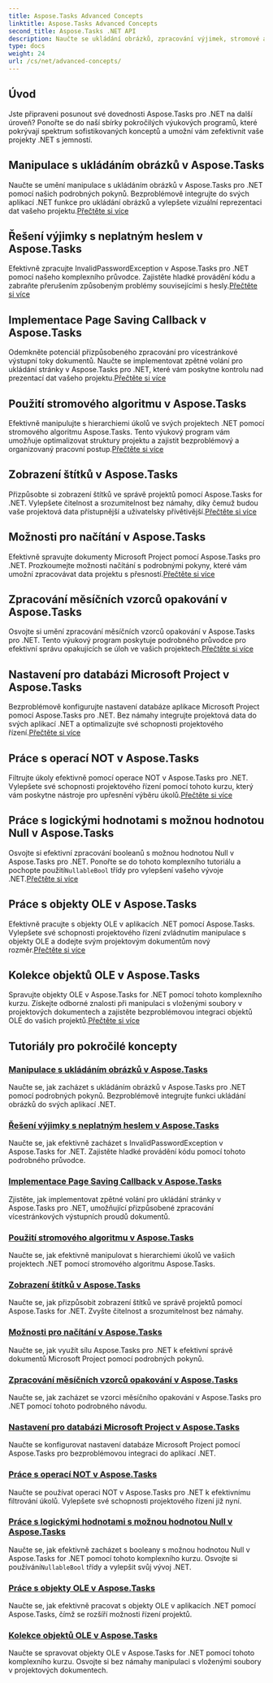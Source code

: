 ```yaml
---
title: Aspose.Tasks Advanced Concepts
linktitle: Aspose.Tasks Advanced Concepts
second_title: Aspose.Tasks .NET API
description: Naučte se ukládání obrázků, zpracování výjimek, stromové algoritmy, zobrazení štítků, možnosti načítání a další. Zvládněte pokročilé koncepty v Aspose.Tasks pro .NET
type: docs
weight: 24
url: /cs/net/advanced-concepts/
---
```


## Úvod

Jste připraveni posunout své dovednosti Aspose.Tasks pro .NET na další úroveň? Ponořte se do naší sbírky pokročilých výukových programů, které pokrývají spektrum sofistikovaných konceptů a umožní vám zefektivnit vaše projekty .NET s jemností.

## Manipulace s ukládáním obrázků v Aspose.Tasks

 Naučte se umění manipulace s ukládáním obrázků v Aspose.Tasks pro .NET pomocí našich podrobných pokynů. Bezproblémově integrujte do svých aplikací .NET funkce pro ukládání obrázků a vylepšete vizuální reprezentaci dat vašeho projektu.[Přečtěte si více](./image-saving/)

## Řešení výjimky s neplatným heslem v Aspose.Tasks

 Efektivně zpracujte InvalidPasswordException v Aspose.Tasks pro .NET pomocí našeho komplexního průvodce. Zajistěte hladké provádění kódu a zabraňte přerušením způsobeným problémy souvisejícími s hesly.[Přečtěte si více](./invalid-password-exception/)

## Implementace Page Saving Callback v Aspose.Tasks

Odemkněte potenciál přizpůsobeného zpracování pro vícestránkové výstupní toky dokumentů. Naučte se implementovat zpětné volání pro ukládání stránky v Aspose.Tasks pro .NET, které vám poskytne kontrolu nad prezentací dat vašeho projektu.[Přečtěte si více](./page-saving-callback/)

## Použití stromového algoritmu v Aspose.Tasks

 Efektivně manipulujte s hierarchiemi úkolů ve svých projektech .NET pomocí stromového algoritmu Aspose.Tasks. Tento výukový program vám umožňuje optimalizovat struktury projektu a zajistit bezproblémový a organizovaný pracovní postup.[Přečtěte si více](./tree-algorithm/)

## Zobrazení štítků v Aspose.Tasks

 Přizpůsobte si zobrazení štítků ve správě projektů pomocí Aspose.Tasks for .NET. Vylepšete čitelnost a srozumitelnost bez námahy, díky čemuž budou vaše projektová data přístupnější a uživatelsky přívětivější.[Přečtěte si více](./label-display/)

## Možnosti pro načítání v Aspose.Tasks

 Efektivně spravujte dokumenty Microsoft Project pomocí Aspose.Tasks pro .NET. Prozkoumejte možnosti načítání s podrobnými pokyny, které vám umožní zpracovávat data projektu s přesností.[Přečtěte si více](./loading-options/)

## Zpracování měsíčních vzorců opakování v Aspose.Tasks

Osvojte si umění zpracování měsíčních vzorců opakování v Aspose.Tasks pro .NET. Tento výukový program poskytuje podrobného průvodce pro efektivní správu opakujících se úloh ve vašich projektech.[Přečtěte si více](./monthly-recurrence-patterns/)

## Nastavení pro databázi Microsoft Project v Aspose.Tasks

 Bezproblémově konfigurujte nastavení databáze aplikace Microsoft Project pomocí Aspose.Tasks pro .NET. Bez námahy integrujte projektová data do svých aplikací .NET a optimalizujte své schopnosti projektového řízení.[Přečtěte si více](./msp-database-settings/)

## Práce s operací NOT v Aspose.Tasks

 Filtrujte úkoly efektivně pomocí operace NOT v Aspose.Tasks pro .NET. Vylepšete své schopnosti projektového řízení pomocí tohoto kurzu, který vám poskytne nástroje pro upřesnění výběru úkolů.[Přečtěte si více](./not-operation/)

## Práce s logickými hodnotami s možnou hodnotou Null v Aspose.Tasks

 Osvojte si efektivní zpracování booleanů s možnou hodnotou Null v Aspose.Tasks pro .NET. Ponořte se do tohoto komplexního tutoriálu a pochopte použití`NullableBool` třídy pro vylepšení vašeho vývoje .NET.[Přečtěte si více](./nullable-booleans/)

## Práce s objekty OLE v Aspose.Tasks

Efektivně pracujte s objekty OLE v aplikacích .NET pomocí Aspose.Tasks. Vylepšete své schopnosti projektového řízení zvládnutím manipulace s objekty OLE a dodejte svým projektovým dokumentům nový rozměr.[Přečtěte si více](./ole-objects/)

## Kolekce objektů OLE v Aspose.Tasks

 Spravujte objekty OLE v Aspose.Tasks for .NET pomocí tohoto komplexního kurzu. Získejte odborné znalosti při manipulaci s vloženými soubory v projektových dokumentech a zajistěte bezproblémovou integraci objektů OLE do vašich projektů.[Přečtěte si více](./ole-object-collection/)
## Tutoriály pro pokročilé koncepty
### [Manipulace s ukládáním obrázků v Aspose.Tasks](./image-saving/)
Naučte se, jak zacházet s ukládáním obrázků v Aspose.Tasks pro .NET pomocí podrobných pokynů. Bezproblémově integrujte funkci ukládání obrázků do svých aplikací .NET.
### [Řešení výjimky s neplatným heslem v Aspose.Tasks](./invalid-password-exception/)
Naučte se, jak efektivně zacházet s InvalidPasswordException v Aspose.Tasks for .NET. Zajistěte hladké provádění kódu pomocí tohoto podrobného průvodce.
### [Implementace Page Saving Callback v Aspose.Tasks](./page-saving-callback/)
Zjistěte, jak implementovat zpětné volání pro ukládání stránky v Aspose.Tasks pro .NET, umožňující přizpůsobené zpracování vícestránkových výstupních proudů dokumentů.
### [Použití stromového algoritmu v Aspose.Tasks](./tree-algorithm/)
Naučte se, jak efektivně manipulovat s hierarchiemi úkolů ve vašich projektech .NET pomocí stromového algoritmu Aspose.Tasks.
### [Zobrazení štítků v Aspose.Tasks](./label-display/)
Naučte se, jak přizpůsobit zobrazení štítků ve správě projektů pomocí Aspose.Tasks for .NET. Zvyšte čitelnost a srozumitelnost bez námahy.
### [Možnosti pro načítání v Aspose.Tasks](./loading-options/)
Naučte se, jak využít sílu Aspose.Tasks pro .NET k efektivní správě dokumentů Microsoft Project pomocí podrobných pokynů.
### [Zpracování měsíčních vzorců opakování v Aspose.Tasks](./monthly-recurrence-patterns/)
Naučte se, jak zacházet se vzorci měsíčního opakování v Aspose.Tasks pro .NET pomocí tohoto podrobného návodu.
### [Nastavení pro databázi Microsoft Project v Aspose.Tasks](./msp-database-settings/)
Naučte se konfigurovat nastavení databáze Microsoft Project pomocí Aspose.Tasks pro bezproblémovou integraci do aplikací .NET.
### [Práce s operací NOT v Aspose.Tasks](./not-operation/)
Naučte se používat operaci NOT v Aspose.Tasks pro .NET k efektivnímu filtrování úkolů. Vylepšete své schopnosti projektového řízení již nyní.
### [Práce s logickými hodnotami s možnou hodnotou Null v Aspose.Tasks](./nullable-booleans/)
 Naučte se, jak efektivně zacházet s booleany s možnou hodnotou Null v Aspose.Tasks for .NET pomocí tohoto komplexního kurzu. Osvojte si používání`NullableBool` třídy a vylepšit svůj vývoj .NET.
### [Práce s objekty OLE v Aspose.Tasks](./ole-objects/)
Naučte se, jak efektivně pracovat s objekty OLE v aplikacích .NET pomocí Aspose.Tasks, čímž se rozšíří možnosti řízení projektů.
### [Kolekce objektů OLE v Aspose.Tasks](./ole-object-collection/)
Naučte se spravovat objekty OLE v Aspose.Tasks for .NET pomocí tohoto komplexního kurzu. Osvojte si bez námahy manipulaci s vloženými soubory v projektových dokumentech.
